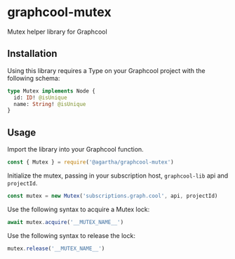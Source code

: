 # graphcool-mutex

Mutex helper library for Graphcool

## Installation

Using this library requires a Type on your Graphcool project with the following schema:

```graphql
type Mutex implements Node {
  id: ID! @isUnique
  name: String! @isUnique
}
```

## Usage

Import the library into your Graphcool function.
```js
const { Mutex } = require('@agartha/graphcool-mutex')
```

Initialize the mutex, passing in your subscription host, `graphcool-lib` api and `projectId`.
```js
const mutex = new Mutex('subscriptions.graph.cool', api, projectId)
```

Use the following syntax to acquire a Mutex lock:
```js
await mutex.acquire('__MUTEX_NAME__')
```

Use the following syntax to release the lock:
```js
mutex.release('__MUTEX_NAME__')
```
